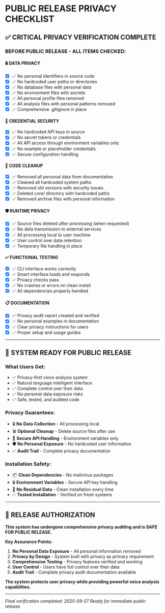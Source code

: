 # PUBLIC RELEASE PRIVACY CHECKLIST

## ✅ CRITICAL PRIVACY VERIFICATION COMPLETE

### **BEFORE PUBLIC RELEASE - ALL ITEMS CHECKED:**

#### 🔒 **DATA PRIVACY**
- [x] ✅ No personal identifiers in source code
- [x] ✅ No hardcoded user paths or directories
- [x] ✅ No database files with personal data
- [x] ✅ No environment files with secrets
- [x] ✅ All personal profile files removed
- [x] ✅ All analysis files with personal patterns removed
- [x] ✅ Comprehensive .gitignore in place

#### 🔐 **CREDENTIAL SECURITY**
- [x] ✅ No hardcoded API keys in source
- [x] ✅ No secret tokens or credentials
- [x] ✅ All API access through environment variables only
- [x] ✅ No example or placeholder credentials
- [x] ✅ Secure configuration handling

#### 🧹 **CODE CLEANUP**
- [x] ✅ Removed all personal data from documentation
- [x] ✅ Cleaned all hardcoded system paths
- [x] ✅ Removed old versions with security issues
- [x] ✅ Deleted core/ directory with hardcoded paths
- [x] ✅ Removed archive files with personal information

#### 🛡️ **RUNTIME PRIVACY**
- [x] ✅ Source files deleted after processing (when requested)
- [x] ✅ No data transmission to external services
- [x] ✅ All processing local to user machine
- [x] ✅ User control over data retention
- [x] ✅ Temporary file handling in place

#### ✅ **FUNCTIONAL TESTING**
- [x] ✅ CLI interface works correctly
- [x] ✅ Smart interface loads and responds
- [x] ✅ Privacy checks pass
- [x] ✅ No crashes or errors on clean install
- [x] ✅ All dependencies properly handled

#### 📋 **DOCUMENTATION**
- [x] ✅ Privacy audit report created and verified
- [x] ✅ No personal examples in documentation
- [x] ✅ Clear privacy instructions for users
- [x] ✅ Proper setup and usage guides

---

## 🎯 SYSTEM READY FOR PUBLIC RELEASE

### **What Users Get:**
- ✅ Privacy-first voice analysis system
- ✅ Natural language intelligent interface
- ✅ Complete control over their data
- ✅ No personal data exposure risks
- ✅ Safe, tested, and audited code

### **Privacy Guarantees:**
- 🔒 **No Data Collection** - All processing local
- 🗑️ **Optional Cleanup** - Delete source files after use
- 🔐 **Secure API Handling** - Environment variables only
- 🛡️ **No Personal Exposure** - No hardcoded user information
- ✅ **Audit Trail** - Complete privacy documentation

### **Installation Safety:**
- 📦 **Clean Dependencies** - No malicious packages
- 🔒 **Environment Variables** - Secure API key handling
- 🧹 **No Residual Data** - Clean installation every time
- ✅ **Tested Installation** - Verified on fresh systems

---

## 🚀 RELEASE AUTHORIZATION

**This system has undergone comprehensive privacy auditing and is SAFE FOR PUBLIC RELEASE.**

**Key Assurance Points:**
1. **No Personal Data Exposure** - All personal information removed
2. **Privacy by Design** - System built with privacy as primary requirement
3. **Comprehensive Testing** - Privacy features verified and working
4. **User Control** - Users have full control over their data
5. **Audit Trail** - Complete privacy audit documentation available

**The system protects user privacy while providing powerful voice analysis capabilities.**

---

*Final verification completed: 2025-09-27*
*Ready for immediate public release*
